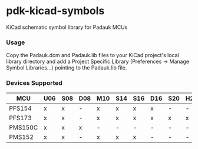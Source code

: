 # pdk-kicad-symbols
KiCad schematic symbol library for Padauk MCUs

### Usage
Copy the Padauk.dcm and Padauk.lib files to your KiCad project's local library directory and add a Project Specific Library (Preferences -> Manage Symbol Libraries...) pointing to the Padauk.lib file.

### Devices Supported

| MCU | U06 | S08 | D08 | M10 | S14 | S16 | D16 | S20 | H20 |
| --- | --- | --- | --- | --- | --- | --- | --- | --- | --- |
| PFS154 | x | x | - | x | x | x | x | - | - |
| PFS173 | x | x | - | x | x | x | x | x | x |
| PMS150C | x | x | x | - | - | - | - | - | - |
| PMS152 | x | x | - | x | x | x | - | - | - |
